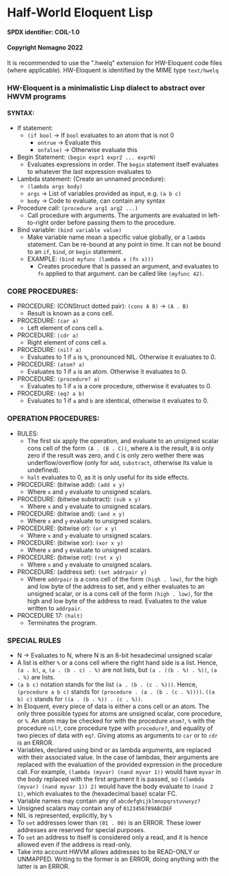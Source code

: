 # Half-World Eloquent Lisp
#### SPDX identifier: COIL-1.0
#### Copyright Nomagno 2022

It is recommended to use the ".hwelq" extension for HW-Eloquent code files (where applicable).
HW-Eloquent is identified by the MIME type `text/hwelq`

### HW-Eloquent is a minimalistic Lisp dialect to abstract over HWVM programs

#### SYNTAX:
- If statement:
  * `(if bool` -> If `bool` evaluates to an atom that is not 0
    * `ontrue` -> Evaluate this
    * `onfalse)` -> Otherwise evaluate this
- Begin Statement: `(begin expr1 expr2 ... exprN)`
  * Evaluates expressions in order. The `begin` statement itself evaluates to whatever the last expression evaluates to
- Lambda statement: (Create an unnamed procedure):
  * `(lambda args body)`
  * `args` -> List of variables provided as input, e.g. `(a b c)`
  * `body` -> Code to evaluate, can contain any syntax
- Procedure call: `(procedure arg1 arg2 ...)`
  * Call procedure with arguments. The arguments are evaluated in left-to-right order before passing them to the procedure.
- Bind variable: `(bind variable value)`
  * Make variable name mean a specific value globally, or a `lambda` statement. Can be re-bound at any point in time. It can not be bound to an `if`, `bind`, or `begin` statement.
  * EXAMPLE: `(bind myfunc (lambda x (fn x)))`
    * Creates procedure that is passed an argument, and evaluates to `fn` applied to that argument. can be called like `(myfunc 42)`.


### CORE PROCEDURES:

- PROCEDURE: (CONStruct dotted pair): `(cons A B)` -> `(A . B)`
  * Result is known as a cons cell.
- PROCEDURE: `(car a)`
  * Left element of cons cell `a`.
- PROCEDURE: `(cdr a)`
  * Right element of cons cell `a`.
- PROCEDURE: `(nil? a)`
  * Evaluates to 1 if `a` is `%`, pronounced NIL. Otherwise it evaluates to 0.
- PROCEDURE: `(atom? a)`
  * Evaluates to 1 if `a` is an atom. Otherwise it evaluates to 0.
- PROCEDURE: `(procedure? a)`
  * Evaluates to 1 if `a` is a core procedure, otherwise it evaluates to 0.
- PROCEDURE: `(eq? a b)`
  * Evaluates to 1 if `a` and `b` are identical, otherwise it evaluates to 0.

### OPERATION PROCEDURES:
- RULES:
  * The first six apply the operation, and evaluate to an unsigned scalar cons cell of the form `(A . (B . C))`, where `A` is the result, `B` is only zero
  if the result was zero,  and `C` is only zero wether there was underflow/overflow (only for `add`, `substract`, otherwise its value is undefined).
  * `halt` evaluates to 0, as it is only useful for its side effects.
- PROCEDURE: (bitwise add): `(add x y)`
  * Where `x` and `y` evaluate to unsigned scalars.
- PROCEDURE: (bitwise substract): `(sub x y)`
  * Where `x` and `y` evaluate to unsigned scalars.
- PROCEDURE: (bitwise and): `(and x y)`
  * Where `x` and `y` evaluate to unsigned scalars.
- PROCEDURE: (bitwise or): `(or x y)`
  * Where `x` and `y` evaluate to unsigned scalars.
- PROCEDURE: (bitwise xor): `(xor x y)`
  * Where `x` and `y` evaluate to unsigned scalars.
- PROCEDURE: (bitwise rot): `(rot x y)`
  * Where `x` and `y` evaluate to unsigned scalars.
- PROCEDURE: (address set): `(set addrpair y)`
  * Where `addrpair` is a cons cell of the form `(high . low)`, for the high and low byte
    of the address to set, and `y` either evaluates to an unsigned scalar, or is a cons cell of the form `(high . low)`,
    for the high and low byte of the address to read. Evaluates to the value written to `addrpair`.
- PROCEDURE 17: `(halt)`
  * Terminates the program.

### SPECIAL RULES
- N -> Evaluates to N, where N is an 8-bit hexadecimal unsigned scalar
- A list is either `%` or a cons cell where the right hand side is a list.
  Hence, `(a . b)`, `a`, `(a . (b . c) . %)` are not lists, but `(a . ((b . %) . %))`, `(a . %)` are lists.
- `(a b c)` notation stands for the list `(a . (b . (c . %)))`. Hence, `(procedure a b c)` stands for `(procedure . (a . (b . (c . %))))`. `((a b) c)` stands for `((a . (b . %)) . (c . %))`.
- In Eloquent, every piece of data is either a cons cell or an atom. The only three possible types for atoms are unsigned scalar, core procedure, or `%`. An atom may be checked for with the procedure `atom?`, `%` with the procedure `nil?`, core procedure type with `procedure?`, and equality of two pieces of data with `eq?`. Giving atoms as arguments to `car` or to `cdr` is an ERROR.
- Variables, declared using bind or as lambda arguments, are replaced with their associated value.
  In the case of lambdas, their arguments are replaced with the evaluation of the provided expression in the procedure call.
  For example, `(lambda (myvar) (nand myvar 1))` would have `myvar` in the body replaced with the first argument it is passed,
  so `((lambda (myvar) (nand myvar 1)) 2)` would have the body evaluate to `(nand 2 1)`, which evaluates to the (hexadecimal base) scalar FC.
- Variable names may contain any of `abcdefghijklmnopqrstuvwxyz?`
- Unsigned scalars may contain any of `0123456789ABCDEF`
- NIL is represented, explicitly, by `%`
- To `set` addresses lower than `(01 . 00)` is an ERROR. These lower addresses are reserved for special purposes.
- To `set` an address to itself is considered only a read, and it is hence allowed even if the address is read-only.
- Take into account HWVM allows addresses to be READ-ONLY or UNMAPPED. Writing to the former is an ERROR, doing anything with the latter is an ERROR.
